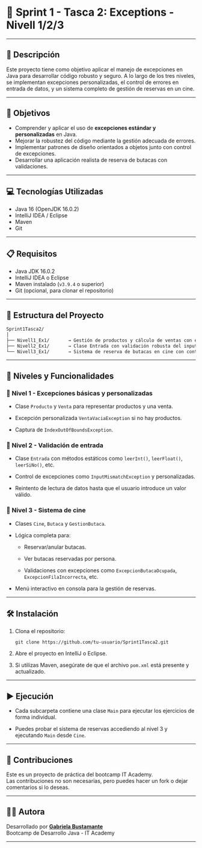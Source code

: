 # 🚨 Sprint 1 - Tasca 2: Exceptions - Nivell 1/2/3

---

## 📄 Descripción

Este proyecto tiene como objetivo aplicar el manejo de excepciones en Java para desarrollar código robusto y seguro. A lo largo de los tres niveles, se implementan excepciones personalizadas, el control de errores en entrada de datos, y un sistema completo de gestión de reservas en un cine.

---

## 🎯 Objetivos

- Comprender y aplicar el uso de **excepciones estándar y personalizadas** en Java.
- Mejorar la robustez del código mediante la gestión adecuada de errores.
- Implementar patrones de diseño orientados a objetos junto con control de excepciones.
- Desarrollar una aplicación realista de reserva de butacas con validaciones.

---

## 💻 Tecnologías Utilizadas

- Java 16 (OpenJDK 16.0.2)
- IntelliJ IDEA / Eclipse
- Maven
- Git

---

## 📋 Requisitos

- Java JDK 16.0.2
- IntelliJ IDEA o Eclipse
- Maven instalado (`v3.9.4` o superior)
- Git (opcional, para clonar el repositorio)

---

## 📁 Estructura del Proyecto

```bash
Sprint1Tasca2/
│
├── Nivell1_Ex1/       → Gestión de productos y cálculo de ventas con excepciones
├── Nivell2_Ex1/       → Clase Entrada con validación robusta del input de usuario
└── Nivell3_Ex1/       → Sistema de reserva de butacas en cine con control de errores
```

---

## 🧪 Niveles y Funcionalidades

### 🔹 Nivel 1 - Excepciones básicas y personalizadas

- Clase `Producto` y `Venta` para representar productos y una venta.

- Excepción personalizada `VentaVaciaException` si no hay productos.

- Captura de `IndexOutOfBoundsException`.


### 🔹 Nivel 2 - Validación de entrada

- Clase `Entrada` con métodos estáticos como `leerInt()`, `leerFloat()`, `leerSiNo()`, etc.

- Control de excepciones como `InputMismatchException` y personalizadas.

- Reintento de lectura de datos hasta que el usuario introduce un valor válido.


### 🔹 Nivel 3 - Sistema de cine

- Clases `Cine`, `Butaca` y `GestionButaca`.

- Lógica completa para:

    - Reservar/anular butacas.

    - Ver butacas reservadas por persona.

    - Validaciones con excepciones como `ExcepcionButacaOcupada`, `ExcepcionFilaIncorrecta`, etc.

- Menú interactivo en consola para la gestión de reservas.


---

## 🛠️ Instalación

1. Clona el repositorio:

   `git clone https://github.com/tu-usuario/Sprint1Tasca2.git`

2. Abre el proyecto en IntelliJ o Eclipse.

3. Si utilizas Maven, asegúrate de que el archivo `pom.xml` está presente y actualizado.


---

## ▶️ Ejecución

- Cada subcarpeta contiene una clase `Main` para ejecutar los ejercicios de forma individual.

- Puedes probar el sistema de reservas accediendo al nivel 3 y ejecutando `Main` desde `Cine`.


---

## 🤝 Contribuciones

Este es un proyecto de práctica del bootcamp IT Academy.    
Las contribuciones no son necesarias, pero puedes hacer un fork o dejar comentarios si lo deseas.
  
---

## 👩‍💻 Autora

Desarrollado por **[Gabriela Bustamante](https://github.com/GabyB73)**  
Bootcamp de Desarrollo Java - IT Academy

---
